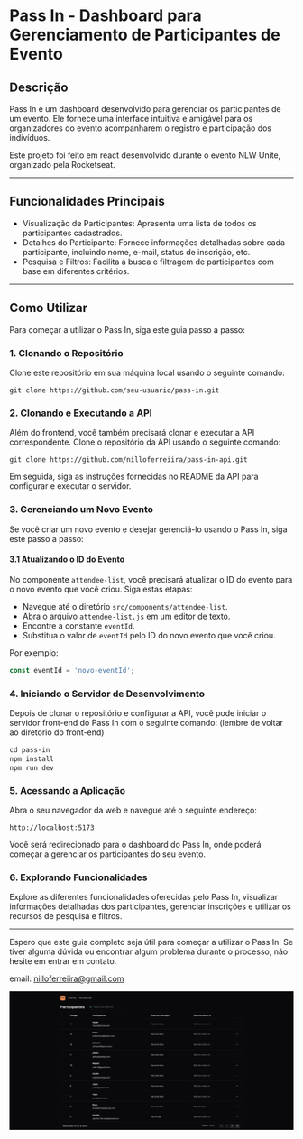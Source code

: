 # Pass In - Dashboard para Gerenciamento de Participantes de Evento

## Descrição

Pass In é um dashboard desenvolvido para gerenciar os participantes de um evento. Ele fornece uma interface intuitiva e amigável para os organizadores do evento acompanharem o registro e participação dos indivíduos.

Este projeto foi feito em react desenvolvido durante o evento NLW Unite, organizado pela Rocketseat.

---

## Funcionalidades Principais

- Visualização de Participantes: Apresenta uma lista de todos os participantes cadastrados.
- Detalhes do Participante: Fornece informações detalhadas sobre cada participante, incluindo nome, e-mail, status de inscrição, etc.
- Pesquisa e Filtros: Facilita a busca e filtragem de participantes com base em diferentes critérios.

---

## Como Utilizar

Para começar a utilizar o Pass In, siga este guia passo a passo:

### 1. Clonando o Repositório

Clone este repositório em sua máquina local usando o seguinte comando:

```
git clone https://github.com/seu-usuario/pass-in.git
```

### 2. Clonando e Executando a API

Além do frontend, você também precisará clonar e executar a API correspondente. Clone o repositório da API usando o seguinte comando:

```
git clone https://github.com/nilloferreiira/pass-in-api.git
```

Em seguida, siga as instruções fornecidas no README da API para configurar e executar o servidor.

### 3. Gerenciando um Novo Evento

Se você criar um novo evento e desejar gerenciá-lo usando o Pass In, siga este passo a passo:

#### 3.1 Atualizando o ID do Evento

No componente `attendee-list`, você precisará atualizar o ID do evento para o novo evento que você criou. Siga estas etapas:

- Navegue até o diretório `src/components/attendee-list`.
- Abra o arquivo `attendee-list.js` em um editor de texto.
- Encontre a constante `eventId`.
- Substitua o valor de `eventId` pelo ID do novo evento que você criou.

Por exemplo:

```javascript
const eventId = 'novo-eventId';
```

### 4. Iniciando o Servidor de Desenvolvimento

Depois de clonar o repositório e configurar a API, você pode iniciar o servidor front-end do Pass In com o seguinte comando:
(lembre de voltar ao diretorio do front-end)

```
cd pass-in
npm install
npm run dev
```

### 5. Acessando a Aplicação

Abra o seu navegador da web e navegue até o seguinte endereço:

```
http://localhost:5173
```

Você será redirecionado para o dashboard do Pass In, onde poderá começar a gerenciar os participantes do seu evento.

### 6. Explorando Funcionalidades

Explore as diferentes funcionalidades oferecidas pelo Pass In, visualizar informações detalhadas dos participantes, gerenciar inscrições e utilizar os recursos de pesquisa e filtros.

---

Espero que este guia completo seja útil para começar a utilizar o Pass In. Se tiver alguma dúvida ou encontrar algum problema durante o processo, não hesite em entrar em contato.

email: nilloferreiira@gmail.com

![Pass In Logo](./readme-img/pass-in.png)